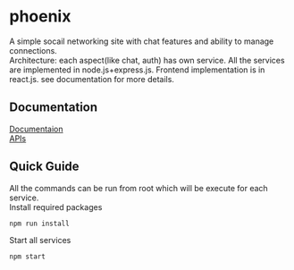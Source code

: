 # phoenix
A simple socail networking site with chat features and ability to manage connections.  
Architecture: each aspect(like chat, auth) has own service. All the services are implemented in node.js+express.js. Frontend implementation is in react.js. see documentation for more details.

## Documentation
[Documentaion](https://manu156.github.io/phoenix/)  
[APIs](https://manu156.github.io/phoenix/apis/)

## Quick Guide
All the commands can be run from root which will be execute for each service.  
Install required packages
```bash
npm run install
```
Start all services
```bash
npm start
```
